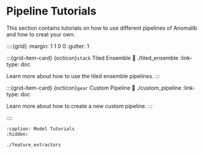 # Pipeline Tutorials

This section contains tutorials on how to use different pipelines of Anomalib and how to creat your own.

::::{grid}
:margin: 1 1 0 0
:gutter: 1

:::{grid-item-card} {octicon}`stack` Tiled Ensemble
:link: ./tiled_ensemble
:link-type: doc

Learn more about how to use the tiled ensemble pipelines.
:::

:::{grid-item-card} {octicon}`gear` Custom Pipeline
:link: ./custom_pipeline
:link-type: doc

Learn more about how to create a new custom pipeline.
:::

::::

```{toctree}
:caption: Model Tutorials
:hidden:

./feature_extractors
```
